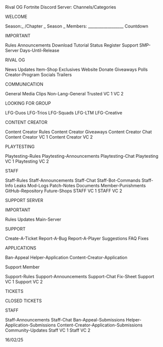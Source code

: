 Rival OG Fortnite Discord Server: Channels/Categories

WELCOME

Season:_ /Chapter _ Season _
Members: __________________
Countdown

IMPORTANT

Rules
Announcements
Download
Tutorial
Status
Register
Support
SMP-Server
Days-Until-Release

RIVAL OG

News
Updates
Item-Shop
Exclusives
Website
Donate
Giveaways
Polls
Creator-Program
Socials
Trailers

COMMUNICATION

General
Media
Clips
Non-Lang-General
Trusted
VC 1
VC 2

LOOKING FOR GROUP

LFG-Duos
LFG-Trios
LFG-Squads
LFG-LTM
LFG-Creative

CONTENT CREATOR

Content Creator Rules
Content Creator Giveaways
Content Creator Chat
Content Creator VC 1
Content Creator VC 2

PLAYTESTING

Playtesting-Rules
Playtesting-Announcements
Playtesting-Chat
Playtesting VC 1
Playtesting VC 2

STAFF

Staff-Rules
Staff-Announcements
Staff-Chat
Staff-Bot-Commands
Staff-Info
Leaks
Mod-Logs
Patch-Notes
Documents
Member-Punishments
GitHub-Repository
Future-Shops
STAFF VC 1
STAFF VC 2


SUPPORT SERVER



IMPORTANT

Rules
Updates
Main-Server

SUPPORT

Create-A-Ticket
Report-A-Bug
Report-A-Player
Suggestions
FAQ
Fixes


APPLICATIONS

Ban-Appeal
Helper-Application
Content-Creator-Application

Support Member

Support-Rules
Support-Announcements
Support-Chat
Fix-Sheet
Support VC 1
Support VC 2

TICKETS

CLOSED TICKETS

STAFF

Staff-Announcements
Staff-Chat
Ban-Appeal-Submissions
Helper-Application-Submissions
Content-Creator-Application-Submissions
Community-Updates
Staff VC 1
Staff VC 2















































































16/02/25
